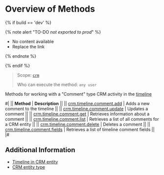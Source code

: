 # Overview of Methods

{% if build == 'dev' %}

{% note alert "TO-DO _not exported to prod_" %}

- No content available
- Replace the link

{% endnote %}

{% endif %}

> Scope: [`crm`](../../../scopes/permissions.md)
>
> Who can execute the method: `any user`

Methods for working with a "Comment" type CRM activity in the [timeline](https://helpdesk.bitrix24.com/open/16767378/)

#|
|| **Method** | **Description** ||
|| [crm.timeline.comment.add](./crm-timeline-comment-add.md)   | Adds a new comment to the timeline ||
|| [crm.timeline.comment.update](./crm-timeline-comment-update.md)  | Updates a comment ||
|| [crm.timeline.comment.get](./crm-timeline-comment-get.md)   | Retrieves information about a comment ||
|| [crm.timeline.comment.list](./crm-timeline-comment-list.md) | Retrieves a list of all comments for a CRM entity ||
|| [crm.timeline.comment.delete](./crm-timeline-comment-delete.md)  | Deletes a comment ||
|| [crm.timeline.comment.fields](./crm-timeline-comment-fields.md)  | Retrieves a list of timeline comment fields ||
|# 

## Additional Information

- [Timeline in CRM entity](https://helpdesk.bitrix24.com/open/16767378/)
- [CRM entity type](../../data-types.md#object_type) 